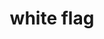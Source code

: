 ---
layout: smileys&emotion
title: white flag
emoji: white_flag
permalink: 🏳.html
image: assets/img/3moji/white_flag.png
---